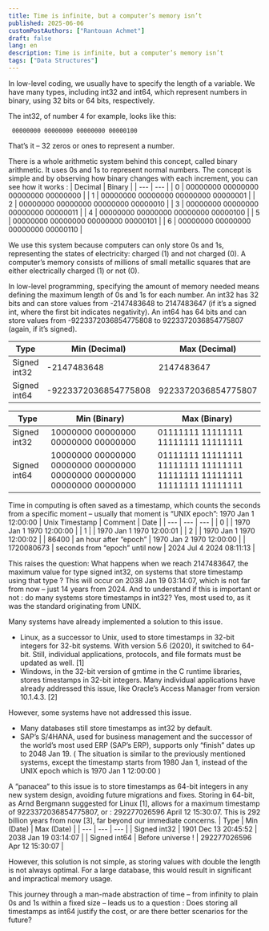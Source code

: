 ```yaml
---
title: Time is infinite, but a computer’s memory isn’t
published: 2025-06-06
customPostAuthors: ["Rantouan Achmet"]
draft: false
lang: en
description: Time is infinite, but a computer’s memory isn’t
tags: ["Data Structures"]
---
```


In low-level coding, we usually have to specify the length of a variable. We have many types, including int32 and int64, which represent numbers in binary, using 32 bits or 64 bits, respectively.

The int32, of number 4 for example, looks like this:

```
 00000000 00000000 00000000 00000100
```

That’s it – 32 zeros or ones to represent a number.

There is a whole arithmetic system behind this concept, called binary arithmetic. It uses 0s and 1s to represent normal numbers. The concept is simple and by observing how binary changes with each increment, you can see how it works :
| Decimal	| Binary |
| --- | --- |
| 0	| 00000000 00000000 00000000 00000000 |
| 1	| 00000000 00000000 00000000 00000001 |
| 2	| 00000000 00000000 00000000 00000010 |
| 3	| 00000000 00000000 00000000 00000011 |
| 4	| 00000000 00000000 00000000 00000100 |
| 5	| 00000000 00000000 00000000 00000101 |
| 6	| 00000000 00000000 00000000 00000110 |

We use this system because computers can only store 0s and 1s, representing the states of electricity: charged (1) and not charged (0). A computer’s memory consists of millions of small metallic squares that are either electrically charged (1) or not (0).

In low-level programming, specifying the amount of memory needed means defining the maximum length of 0s and 1s for each number.
An int32 has 32 bits and can store values from -2147483648 to 2147483647 (if it’s a signed int, where the first bit indicates negativity). An int64 has 64 bits and can store values from -9223372036854775808 to 9223372036854775807 (again, if it’s signed).

| Type| Min (Decimal)	| Max (Decimal) |
| --- | --- | --- |
| Signed int32 | -2147483648	| 2147483647 |
| Signed int64	| -9223372036854775808	| 9223372036854775807 |

| Type	| Min (Binary)	| Max (Binary) |
| --- | --- | --- |
| Signed int32	| 10000000 00000000 00000000 00000000	| 01111111 11111111 11111111 11111111 |
| Signed int64	| 10000000 00000000 00000000 00000000 00000000 00000000 00000000 00000000	| 01111111 11111111 11111111 11111111 11111111 11111111 11111111 11111111 |

Time in computing is often saved as a timestamp, which counts the seconds from a specific moment – usually that moment is “UNIX epoch”: 1970 Jan 1 12:00:00
| Unix Timestamp |	Comment	| Date |
| --- | --- | --- |
| 0	|	| 1970 Jan 1 1970 12:00:00 |
| 1	| | 1970 Jan 1 1970 12:00:01 |
| 2	|	| 1970 Jan 1 1970 12:00:02 |
| 86400	| an hour after “epoch”	| 1970 Jan 2 1970 12:00:00 |
| 1720080673	| seconds from “epoch” until now	| 2024 Jul 4 2024 08:11:13 |

This raises the question: What happens when we reach 2147483647, the maximum value for type signed int32, on systems that store timestamp using that type ? This will occur on 2038 Jan 19 03:14:07, which is not far from now – just 14 years from 2024. And to understand if this is important or not : do many systems store timestamps in int32? Yes, most used to, as it was the standard originating from UNIX.

Many systems have already implemented a solution to this issue.
 - Linux, as a successor to Unix, used to store timestamps in 32-bit integers for 32-bit systems. With version 5.6 (2020), it switched to 64-bit. Still, individual applications, protocols, and file formats must be updated as well. [1]
 - Windows, in the 32-bit version of gmtime in the C runtime libraries, stores timestamps in 32-bit integers. Many individual applications have already addressed this issue, like Oracle’s Access Manager from version 10.1.4.3. [2]

However, some systems have not addressed this issue. 
 - Many databases still store timestamps as int32 by default. 
 - SAP’s S/4HANA, used for business management and the successor of the world’s most used ERP (SAP’s ERP), supports only “finish” dates up to 2048 Jan 19. ( The situation is similar to the previously mentioned systems, except the timestamp starts from 1980 Jan 1, instead of the UNIX epoch which is 1970 Jan 1 12:00:00 )

A “panacea“ to this issue is to store timestamps as 64-bit integers in any new system design, avoiding future migrations and fixes. Storing in 64-bit, as Arnd Bergmann suggested for Linux [1], allows for a maximum timestamp of 9223372036854775807, or : 292277026596 April 12 15:30:07. This is 292 billion years from now [3], far beyond our immediate concerns.
| Type |	Min (Date)	| Max (Date) |
| --- | --- | --- |
| Signed int32	| 1901 Dec 13 20:45:52	| 2038 Jan 19 03:14:07 |
| Signed int64	| Before universe ! |	292277026596 Apr 12 15:30:07 |

However, this solution is not simple, as storing values with double the length is not always optimal. For a large database, this would result in significant and impractical memory usage.

This journey through a man-made abstraction of time – from infinity to plain 0s and 1s within a fixed size – leads us to a question : Does storing all timestamps as int64 justify the cost, or are there better scenarios for the future?
